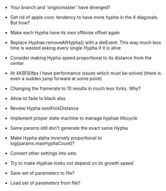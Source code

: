 - Your branch and 'origin/master' have diverged?
- Get rid of apple core: tendency to have more hypha in the 4 diagonals. But how?
- Make each Hypha have its own ofNoise offset again
- Replace Hyphae.removeAllHypha() with a dieEvent. This way much less time is wasted asking every single Hypha if it is alive
- Consider making Hypha speed proportional to its distance from the center

- At 4K@30fps I have performance issues which must be solved (there is even a sudden jump forward at some point)  
- Changing the framerate to 10 results in much less forks. Why?
- Allow to fade to black also
- Review Hypha nextForkDistance
- Implement proper state machine to manage hyphae lifecycle
- Same params still don't generate the exact same Hypha

- Make Hypha alpha inversely proportional to log(params.maxHyphaCount)?
- Convert other settings into sets
- Try to make Hyphae looks not depend on its growth speed

- Save set of parameters to file?
- Load set of parameters from file?
